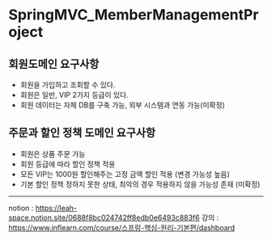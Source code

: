 # SpringMVC_MemberManagementProject

## 회원도메인 요구사항
- 회원을 가입하고 조회할 수 있다.
- 회원은 일반, VIP 2가지 등급이 있다.
- 회원 데이터는 자체 DB를 구축 가능, 외부 시스템과 연동 가능(미확정)

## 주문과 할인 정책 도메인 요구사항
- 회원은 상품 주문 가능
- 회원 등급에 따라 할인 정책 적용
- 모든 VIP는 1000원 할인해주는 고정 금액 할인 적용 (변경 가능성 높음)
- 기본 할인 정책 정하지 못한 상태, 최악의 경우 적용하지 않을 가능성 존재 (미확정)

---

notion : https://leah-space.notion.site/0688f8bc024742ff8edb0e6493c883f6
강의 :  https://www.inflearn.com/course/스프링-핵심-원리-기본편/dashboard
